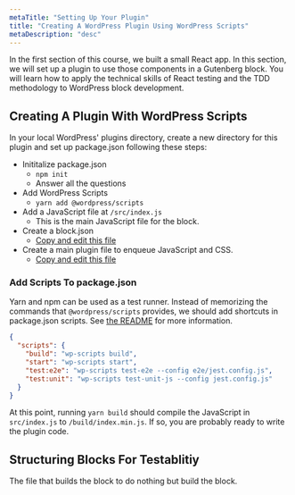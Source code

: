 ```yaml
---
metaTitle: "Setting Up Your Plugin"
title: "Creating A WordPress Plugin Using WordPress Scripts"
metaDescription: "desc"
---
```


In the first section of this course, we built a small React app. In this section, we will set up a plugin to use those components in a Gutenberg block. You will learn how to apply the technical skills of React testing and the TDD methodology to WordPress block development.


## Creating A Plugin With WordPress Scripts

In your local WordPress' plugins directory, create a new directory for this plugin and set up package.json following these steps:

- Inititalize package.json
  - `npm init`
  - Answer all the questions
- Add WordPress Scripts
  - `yarn add @wordpress/scripts`
- Add a JavaScript file at `/src/index.js`
  - This is the main JavaScript file for the block.
- Create a block.json
  - [Copy and edit this file](https://gist.github.com/Shelob9/f2c97a5803d02a8b82217af670b5b008#file-block-json)
- Create a main plugin file to enqueue JavaScript and CSS.
  - [Copy and edit this file](https://gist.github.com/Shelob9/f2c97a5803d02a8b82217af670b5b008#file-plugin-php)

### Add Scripts To package.json

Yarn and npm can be used as a test runner. Instead of memorizing the commands that `@wordpress/scripts` provides, we should add shortcuts in package.json scripts. See [the README](https://www.npmjs.com/package/@wordpress/scripts) for more information.

```json
{
  "scripts": {
    "build": "wp-scripts build",
    "start": "wp-scripts start",
    "test:e2e": "wp-scripts test-e2e --config e2e/jest.config.js",
    "test:unit": "wp-scripts test-unit-js --config jest.config.js"
  }
}
```

At this point, running `yarn build` should compile the JavaScript in `src/index.js` to `/build/index.min.js`. If so, you are probably ready to write the plugin code.

## Structuring Blocks For Testablitiy


The file that builds the block to do nothing but build the block.
